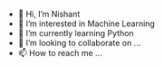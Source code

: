 - 👋 Hi, I’m Nishant
- 👀 I’m interested in Machine Learning
- 🌱 I’m currently learning Python
- 💞️ I’m looking to collaborate on ...
- 📫 How to reach me ...
